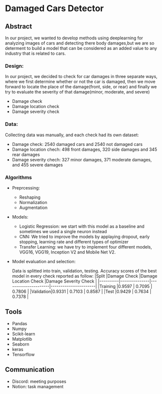 # Damaged Cars Detector


## Abstract

In our project, we wanted to develop methods using deeplearning for analyzing images of cars and detecting there body damages,but we are so determent to build a model that can be considered as an added value to any industry that is related to cars.

### Design: 

In our project, we decided to check for car damages in three separate ways, where we first determine whether or not the car is damaged, then we move forward to locate the place of the damage(front, side, or rear) and finally we try to evaluate the severity of that damage(minor, moderate, and severe)
* Damage check
* Damage location check
* Damage severity check


### Data:

Collecting data was manually, and each check had its own dataset:
* Damage check: 2540 damaged cars and 2540 not damaged cars
* Damage location chech: 498 front damages, 320 side damages and 345 rear damages
* Damage severity chech: 327 minor damages, 371 moderate damages, and 455 severe damages

### Algorithms

* Preprcessing:

  * Reshaping
  * Normalization
  * Augmentation
 
* Models:
  * Logistic Regression: we start with this model as a baseline and sometimes we used a single neuron instead
  * CNN: We tried to improve the models by applaying dropout, early stopping, learning rate and different types of optimizer
  * Transfer Learning: we have try to implement four different models, VGG16, VGG19, Inception V2 and Mobile Net V2.


* Model evaluation and selection:

  Data is splitted into train, validation, testing. Accuracy scores of the best model in every check reported as follow:
  |Split     |Damage Check   |Damage Location Check |Damage Severity Check  |
  |----------|---------------|----------------------|-----------------------|
  |Training  |0.9597         | 0.7095               | 0.7806                |
  |Validation|0.9331         | 0.7103               | 0.8587                |
  |Test      |0.9429         | 0.7634               | 0.7378                |


## Tools 
* Pandas
* Numpy
* Scikit-learn
* Matplotlib
* Seaborn
* keras
* Tensorflow

## Communication
* Discord: meeting purposes
* Notion: task management

